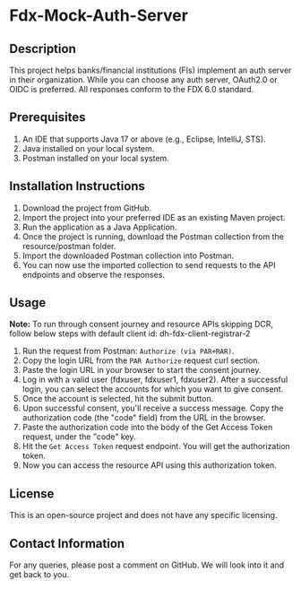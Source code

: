 
# Fdx-Mock-Auth-Server

## Description
This project helps banks/financial institutions (FIs) implement an auth server in their organization. While you can choose any auth server, OAuth2.0 or OIDC is preferred. All responses conform to the FDX 6.0 standard.

## Prerequisites
1. An IDE that supports Java 17 or above (e.g., Eclipse, IntelliJ, STS).
2. Java installed on your local system.
3. Postman installed on your local system.

## Installation Instructions
1. Download the project from GitHub.
2. Import the project into your preferred IDE as an existing Maven project.
3. Run the application as a Java Application.
4. Once the project is running, download the Postman collection from the resource/postman folder. 
5. Import the downloaded Postman collection into Postman. 
6. You can now use the imported collection to send requests to the API endpoints and observe the responses.

## Usage
**Note:** To run through consent journey and resource APIs skipping DCR, follow below steps with default client id: dh-fdx-client-registrar-2
1. Run the request from Postman: `Authorize (via PAR+RAR)`.
2. Copy the login URL from the `PAR Authorize` request curl section.
3. Paste the login URL in your browser to start the consent journey.
4. Log in with a valid user (fdxuser, fdxuser1, fdxuser2). After a successful login, you can select the accounts for which you want to give consent.
5. Once the account is selected, hit the submit button.
6. Upon successful consent, you'll receive a success message. Copy the authorization code (the "code" field) from the URL in the browser.
7. Paste the authorization code into the body of the Get Access Token request, under the "code" key.
8. Hit the `Get Access Token` request endpoint. You will get the authorization token.
9. Now you can access the resource API using this authorization token.

## License
This is an open-source project and does not have any specific licensing.

## Contact Information
For any queries, please post a comment on GitHub. We will look into it and get back to you.
